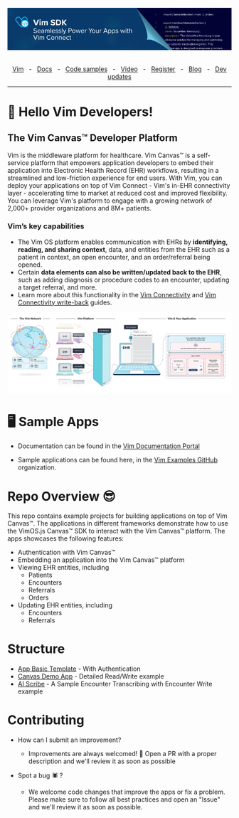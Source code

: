![Vim SDK](./vim-sdk-banner.png "Seamlessly Power Your Apps With Vim Connect")

<div align="center">
  <br />
  <a href="https://getvim.com" target="_blank">Vim</a>
    <span>&nbsp;&nbsp;-&nbsp;&nbsp;</span>
  <a href="https://docs.getvim.com" target="_blank">Docs</a>
    <span>&nbsp;&nbsp;-&nbsp;&nbsp;</span>
  <a href="https://github.com/getvim" target="_blank">Code samples</a>
    <span>&nbsp;&nbsp;-&nbsp;&nbsp;</span>
  <a href="https://getvim.com/vim-canvas-developer-platform-on-demand" target="_blank">Video</a>
    <span>&nbsp;&nbsp;-&nbsp;&nbsp;</span>
  <a href="https://getvim.com/vim-canvas-developer-platform" target="_blank">Register</a>
   <span>&nbsp;&nbsp;-&nbsp;&nbsp;</span>
  <a href="https://getvim.com/blog" target="_blank">Blog</a>
   <span>&nbsp;&nbsp;-&nbsp;&nbsp;</span>
  <a href="https://docs.getvim.com/change-log" target="_blank">Dev updates</a>
  <br />
  <hr />
</div>

# 👋 Hello Vim Developers!

## The Vim Canvas™️ Developer Platform

Vim is the middleware platform for healthcare. Vim Canvas™️ is a self-service platform that empowers application developers to embed their application into Electronic Health Record (EHR) workflows, resulting in a streamlined and low-friction experience for end users. With Vim, you can deploy your applications on top of Vim Connect - Vim's in-EHR connectivity layer - accelerating time to market at reduced cost and improved flexibility. You can leverage Vim's platform to engage with a growing network of 2,000+ provider organizations and 8M+ patients.

### Vim’s key capabilities

- The Vim OS platform enables communication with EHRs by **identifying, reading, and sharing context**, data, and entities from the EHR such as a patient in context, an open encounter, and an order/referral being opened.
- Certain **data elements can also be written/updated back to the EHR**, such as adding diagnosis or procedure codes to an encounter, updating a target referral, and more.
- Learn more about this functionality in the [Vim Connectivity](https://docs.getvim.com/vim-os-js/vim-ehr-connectivity.html) and [Vim Connectivity write-back](https://docs.getvim.com/vim-os-js/vim-ehr-connectivity.html#writeback-to-ehr-resources) guides.

![Vim Connect flow](./vim-diagram.png "Vim Developer Platform Ecosystem")

# 🖥️ Sample Apps

- Documentation can be found in the [Vim Documentation Portal](https://docs.getvim.com/)

- Sample applications can be found here, in the [Vim Examples GitHub](https://github.com/getvim) organization.

# Repo Overview 😎

This repo contains example projects for building applications on top of Vim Canvas™️.
The applications in different frameworks demonstrate how to use the VimOS.js Canvas™️ SDK to interact with the Vim Canvas™️ platform.
The apps showcases the following features:

- Authentication with Vim Canvas™️
- Embedding an application into the Vim Canvas™️ platform
- Viewing EHR entities, including
  - Patients
  - Encounters
  - Referrals
  - Orders
- Updating EHR entities, including
  - Encounters
  - Referrals

# Structure

- [App Basic Template]() - With Authentication
- [Canvas Demo App](https://github.com/getvim/vim-canvas-demo-app) - Detailed Read/Write example
- [AI Scribe]() - A Sample Encounter Transcribing with Encounter Write example

# Contributing

- How can I submit an improvement?

  - Improvements are always welcomed! 🥳 Open a PR with a proper description and we'll review it as soon as possible

- Spot a bug 🕷 ?
  - We welcome code changes that improve the apps or fix a problem. Please make sure to follow all best practices and open an "Issue" and we'll review it as soon as possible.
